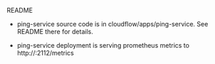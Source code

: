 README

- ping-service source code is in cloudflow/apps/ping-service. See README there for details.

- ping-service deployment is serving prometheus metrics to http://<pod ip address>:2112/metrics
